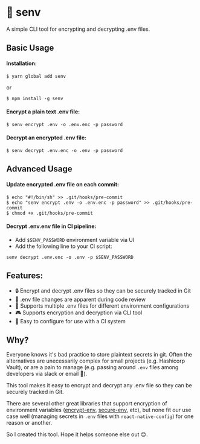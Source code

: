 # 🔐 senv

A simple CLI tool for encrypting and decrypting .env files.

## Basic Usage

#### Installation:

`$ yarn global add senv`

or

`$ npm install -g senv`

#### Encrypt a plain text .env file:

`$ senv encrypt .env -o .env.enc -p password`

#### Decrypt an encrypted .env file:

`$ senv decrypt .env.enc -o .env -p password`


## Advanced Usage

#### Update encrypted .env file on each commit:
```
$ echo "#!/bin/sh" >> .git/hooks/pre-commit
$ echo "senv encrypt .env -o .env.enc -p password" >> .git/hooks/pre-commit
$ chmod +x .git/hooks/pre-commit
```

#### Decrypt .env.env file in CI pipeline:
- Add `$SENV_PASSWORD` environment variable via UI
- Add the following line to your CI script:

`senv decrypt .env.enc -o .env -p $SENV_PASSWORD`


## Features:
- 🔒 Encrypt and decrypt .env files so they can be securely tracked in Git
- 👀 .env file changes are apparent during code review
- 🔢 Supports multiple .env files for different environment configurations
- 🎮 Supports encryption and decryption via CLI tool
- 🚢 Easy to configure for use with a CI system


## Why?

Everyone knows it's bad practice to store plaintext secrets in git. Often the alternatives are unecessarily complex for small projects (e.g. Hashicorp Vault), or are a pain to manage (e.g. passing around `.env` files among developers via slack or email 🤮).

This tool makes it easy to encrypt and decrypt any .env file so they can be securely tracked in Git.

There are several other great libraries that support encryption of environment variables ([encrypt-env](https://www.npmjs.com/package/encrypt-env), [secure-env](https://www.npmjs.com/package/secure-env), etc), but none fit our use case well (managing secrets in `.env` files with `react-native-config`) for one reason or another.

So I created this tool. Hope it helps someone else out 😊.
